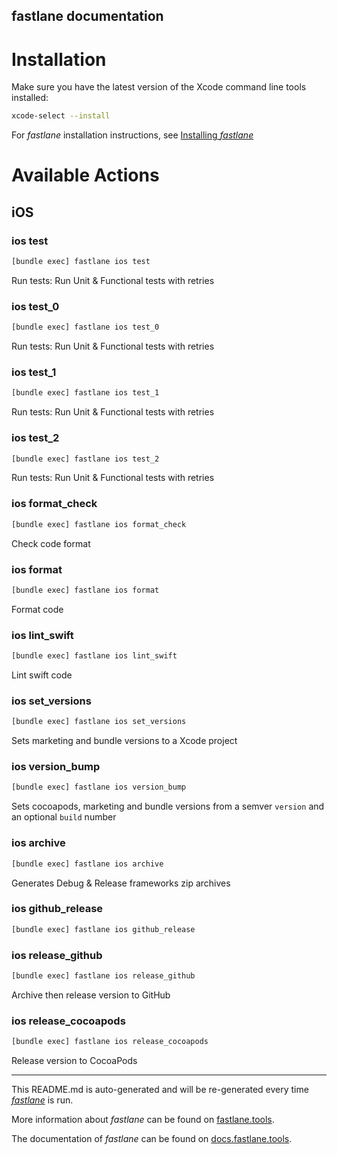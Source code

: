 fastlane documentation
----

# Installation

Make sure you have the latest version of the Xcode command line tools installed:

```sh
xcode-select --install
```

For _fastlane_ installation instructions, see [Installing _fastlane_](https://docs.fastlane.tools/#installing-fastlane)

# Available Actions

## iOS

### ios test

```sh
[bundle exec] fastlane ios test
```

Run tests: Run Unit & Functional tests with retries

### ios test_0

```sh
[bundle exec] fastlane ios test_0
```

Run tests: Run Unit & Functional tests with retries

### ios test_1

```sh
[bundle exec] fastlane ios test_1
```

Run tests: Run Unit & Functional tests with retries

### ios test_2

```sh
[bundle exec] fastlane ios test_2
```

Run tests: Run Unit & Functional tests with retries

### ios format_check

```sh
[bundle exec] fastlane ios format_check
```

Check code format

### ios format

```sh
[bundle exec] fastlane ios format
```

Format code

### ios lint_swift

```sh
[bundle exec] fastlane ios lint_swift
```

Lint swift code

### ios set_versions

```sh
[bundle exec] fastlane ios set_versions
```

Sets marketing and bundle versions to a Xcode project

### ios version_bump

```sh
[bundle exec] fastlane ios version_bump
```

Sets cocoapods, marketing and bundle versions from a semver `version` and an optional `build` number

### ios archive

```sh
[bundle exec] fastlane ios archive
```

Generates Debug & Release frameworks zip archives

### ios github_release

```sh
[bundle exec] fastlane ios github_release
```



### ios release_github

```sh
[bundle exec] fastlane ios release_github
```

Archive then release version to GitHub

### ios release_cocoapods

```sh
[bundle exec] fastlane ios release_cocoapods
```

Release version to CocoaPods

----

This README.md is auto-generated and will be re-generated every time [_fastlane_](https://fastlane.tools) is run.

More information about _fastlane_ can be found on [fastlane.tools](https://fastlane.tools).

The documentation of _fastlane_ can be found on [docs.fastlane.tools](https://docs.fastlane.tools).
